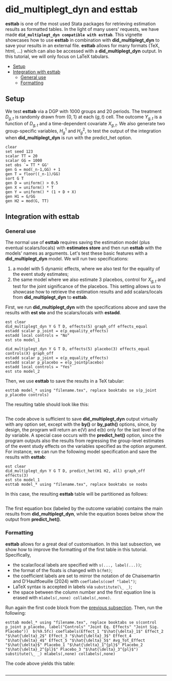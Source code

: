 # did_multiplegt_dyn and esttab

**esttab** is one of the most used Stata packages for retrieving estimation results as formatted tables. In the light of many users' requests, we have made **`did_multiplegt_dyn compatible with esttab`**. This vignette showcases how to use **esttab** in combination with **did_multiplegt_dyn** to save your results in an external file. **esttab** allows for many formats (TeX, html, ...) which can also be accessed with a **did_multiplegt_dyn** output. In this tutorial, we will only focus on LaTeX tabulars.

+ [Setup](#setup)
+ [Integration with esttab](#integration-with-esttab)
  - [General use](#general-use)
  - [Formatting](#formatting)

## Setup

We test **esttab** via a DGP with 1000 groups and 20 periods. The treatment $D_{g,t}$ is randomly drawn from $\lbrace 0,1\rbrace$ at each $(g,t)$ cell. The outcome $Y_{g,t}$ is a function of $D_{g,t}$ and a time-dependent covariate $X_{g,t}$. We also generate two group-specific variables, $H^1_g$ and $H^2_g$, to test the output of the integration when **did_multiplegt_dyn** is run with the predict_het option.

```applescript
clear
set seed 123
scalar TT = 20
scalar GG = 1000
set obs `= TT * GG'
gen G = mod(_n-1,GG) + 1
gen T = floor((_n-1)/GG)
sort G T
gen D = uniform() > 0.5
gen X = uniform() * T
gen Y = uniform() * (1 + D + X)
gen H1 = G/GG
gen H2 = mod(G, TT)
```

## Integration with esttab

### General use
The normal use of **esttab** requires saving the estimation model (plus eventual scalars/locals) with **estimates store** and then run **esttab** with the models' names as arguments. Let's test these basic features with a **did_multiplegt_dyn** model. We will run two specifications:
1. a model with 5 dynamic effects, where we also test for the equality of the event study estimates;
2. the same model where we also estimate 3 placebos, control for $X_{g,t}$ and test for the joint significance of the placebos.
This setting allows us to showcase how to retrieve the estimation results and add scalars/locals from **did_multiplegt_dyn** to **esttab**. 

First, we run **did_multiplegt_dyn** with the specifications above and save the results with **est sto** and the scalars/locals with **estadd**.

```applescript
est clear
did_multiplegt_dyn Y G T D, effects(5) graph_off effects_equal
estadd scalar p_joint = e(p_equality_effects) 
estadd local controls = "No"
est sto model_1

did_multiplegt_dyn Y G T D, effects(5) placebo(3) effects_equal controls(X) graph_off
estadd scalar p_joint = e(p_equality_effects) 
estadd scalar p_placebo = e(p_jointplacebo)
estadd local controls = "Yes"
est sto model_2
```

Then, we use **esttab** to save the results in a TeX tabular:
```applescript
esttab model_* using "filename.tex", replace booktabs se s(p_joint p_placebo controls)
```

The resulting table should look like this:
<p>
  <image src="https://github.com/DiegoCiccia/did_multiplegt_dyn/blob/main/vignettes/assets/reg1.png" alt>
</p>

The code above is sufficient to save **did_multiplegt_dyn** output virtually with any option set, except with the **by()** or **by_path()** options, since, by design, the program will return an e(V) and e(b) only for the last level of the *by* variable. A special case occurs with the **predict_het()** option, since the program outputs also the results from regressing the group-level estimates of the event study effects on the variables specified as the option argument. For instance, we can run the following model specification and save the results with **esttab**:

```applescript
est clear
did_multiplegt_dyn Y G T D, predict_het(H1 H2, all) graph_off effects(3)
est sto model_1
esttab model_* using "filename.tex", replace booktabs se noobs
```

In this case, the resulting **esttab** table will be partitioned as follows: 
<p>
  <image src="https://github.com/DiegoCiccia/did_multiplegt_dyn/blob/main/vignettes/assets/reg2.png" alt>
</p>

The first equation box (labeled by the outcome variable) contains the main results from **did_multiplegt_dyn**, while the equation boxes below show the output from **predict_het()**.

### Formatting

**esttab** allows for a great deal of customisation. In this last subsection, we show how to improve the formatting of the first table in this tutorial. Specifically,
+ the scalar/local labels are specified with `s(..., label(...))`;
+ the format of the floats is changed with `b(fmt)`;
+ the coefficient labels are set to mirror the notation of de Chaisemartin and D'Haultfoeuille (2024) with `coeflabels(coef "label")`;
+ LaTeX syntax is accepted in labels via `substitute(\_ _)`;
+ the space between the column number and the first equation line is erased with `mlabels(,none) collabels(,none)`.

Run again the first code block from the [previous subsection](#integration-with-esttab). Then, run the following:

```
esttab model_* using "filename.tex", replace booktabs se s(control p_joint p_placebo, label("Controls" "Joint Eq. Effects" "Joint Sig. Placebo"))  b(%9.5fc) coeflabels(Effect_1 "$\hat{\delta}_1$" Effect_2 "$\hat{\delta}_2$" Effect_3 "$\hat{\delta}_3$" Effect_4 "$\hat{\delta}_4$" Effect_5 "$\hat{\delta}_5$" Avg_Tot_Effect "$\hat{\delta}$" Placebo_1 "$\hat{\delta}_1^{pl}$" Placebo_2 "$\hat{\delta}_2^{pl}$" Placebo_3 "$\hat{\delta}_3^{pl}$") substitute(\_ _) mlabels(,none) collabels(,none)
```

The code above yields this table:
<p>
  <image src="https://github.com/DiegoCiccia/did_multiplegt_dyn/blob/main/vignettes/assets/reg3.png" alt>
</p>

---